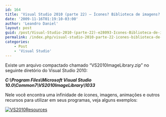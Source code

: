 ```yaml
---
id: 164
title: 'Visual Studio 2010 (parte 22) – Ícones? Biblioteca de imagens?'
date: '2009-11-16T01:19:10-03:00'
author: 'Leandro Daniel'
layout: post
guid: /post/Visual-Studio-2010-(parte-22)-e28093-Icones-Biblioteca-de-imagens.aspx
permalink: /index.php/visual-studio-2010-parte-22-icones-biblioteca-de-imagens/
categories:
    - Post
    - 'Visual Studio'
---
```


Existe um arquivo compactado chamado “VS2010ImageLibrary.zip” no seguinte diretório do Visual Studio 2010:

***C:\\Program Files\\Microsoft Visual Studio 10.0\\Common7\\VS2010ImageLibrary\\1033***

Nele você encontra uma infinidade de ícones, imagens, animações e outros recursos para utilizar em seus programas, veja alguns exemplos:

[![VS2010Resources](http://leandrodaniel.com/pics/WindowsLiveWriter/VisualStudio2010parte22conesBibliotecade/6A80514E/VS2010Resources_thumb.gif "VS2010Resources")](http://leandrodaniel.com/pics/WindowsLiveWriter/VisualStudio2010parte22conesBibliotecade/429D51EF/VS2010Resources.gif)